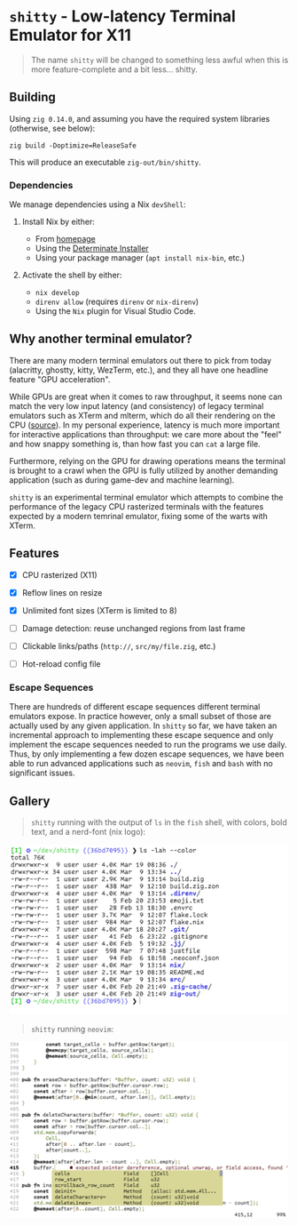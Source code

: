 # `shitty` - Low-latency Terminal Emulator for X11

> The name `shitty` will be changed to something less awful when this is more
> feature-complete and a bit less... shitty.

## Building

Using `zig 0.14.0`, and assuming you have the required system libraries
(otherwise, see below):

```
zig build -Doptimize=ReleaseSafe
```

This will produce an executable `zig-out/bin/shitty`.


### Dependencies

We manage dependencies using a Nix `devShell`:

1. Install Nix by either:
    - From [homepage](https://nixos.org/download/)
    - Using the [Determinate Installer](https://github.com/DeterminateSystems/nix-installer)
    - Using your package manager (`apt install nix-bin`, etc.)

2. Activate the shell by either:
    - `nix develop`
    - `direnv allow` (requires `direnv` or `nix-direnv`)
    - Using the `Nix` plugin for Visual Studio Code.


## Why another terminal emulator?

There are many modern terminal emulators out there to pick from today
(alacritty, ghostty, kitty, WezTerm, etc.), and they all have one headline
feature "GPU acceleration".

While GPUs are great when it comes to raw throughput, it seems none can match
the very low input latency (and consistency) of legacy terminal emulators such
as XTerm and mlterm, which do all their rendering on the CPU
([source](https://beuke.org/terminal-latency/)). In my personal experience,
latency is much more important for interactive applications than throughput: we
care more about the "feel" and how snappy something is, than how fast you can
`cat` a large file.

Furthermore, relying on the GPU for drawing operations means the terminal is
brought to a crawl when the GPU is fully utilized by another demanding
application (such as during game-dev and machine learning).

`shitty` is an experimental terminal emulator which attempts to combine the
performance of the legacy CPU rasterized terminals with the features expected
by a modern temrinal emulator, fixing some of the warts with XTerm.


## Features

- [x] CPU rasterized (X11)
- [x] Reflow lines on resize
- [x] Unlimited font sizes (XTerm is limited to 8)
- [ ] Damage detection: reuse unchanged regions from last frame
- [ ] Clickable links/paths (`http://`, `src/my/file.zig`, etc.)
- [ ] Hot-reload config file


### Escape Sequences

There are hundreds of different escape sequences different terminal emulators
expose. In practice however, only a small subset of those are actually used by
any given application. In `shitty` so far, we have taken an incremental
approach to implementing these escape sequence and only implement the escape
sequences needed to run the programs we use daily. Thus, by only implementing a
few dozen escape sequences, we have been able to run advanced applications
such as `neovim`, `fish` and `bash` with no significant issues.


## Gallery

> `shitty` running with the output of `ls` in the `fish` shell, with colors,
> bold text, and a nerd-font (nix logo):

![](./media/screenshot-ls.png)

> `shitty` running `neovim`:

![](./media/screenshot-neovim.png)
